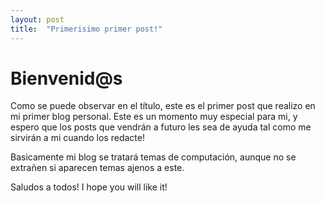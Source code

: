 ```yaml
---
layout: post
title:  "Primerisimo primer post!"
---
```


# Bienvenid@s

Como se puede observar en el título, este es el primer post que realizo en mi primer blog personal.
Este es un momento muy especial para mi, y espero que los posts que vendrán a futuro les sea de ayuda tal 
como me sirvirán a mi cuando los redacte!

Basicamente mi blog se tratará temas de computación, aunque no se extrañen si
aparecen temas ajenos a este. 

Saludos a todos!
I hope you will like it!
